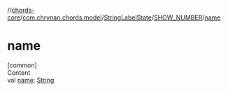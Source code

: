 //[chords-core](../../../../index.md)/[com.chrynan.chords.model](../../index.md)/[StringLabelState](../index.md)/[SHOW_NUMBER](index.md)/[name](name.md)



# name  
[common]  
Content  
val [name](name.md): [String](https://kotlinlang.org/api/latest/jvm/stdlib/kotlin/-string/index.html)  



